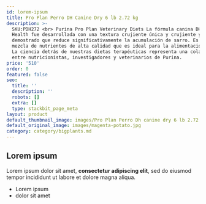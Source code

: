 ```yaml
---
id: lorem-ipsum
title: Pro Plan Perro DH Canine Dry 6 lb 2.72 kg
description: >-
  SKU:PDH272 <br> Purina Pro Plan Veterinary Diets La fórmula canina DH Dental
  Health fue desarrollada con una textura crujiente única y crujiente y se ha
  demostrado que reduce significativamente la acumulación de sarro. Es una
  mezcla de nutrientes de alta calidad que es ideal para la alimentación diaria.
  La ciencia detrás de nuestras dietas terapéuticas representa una colaboración
  entre nutricionistas, investigadores y veterinarios de Purina.
price: '510'
order: 0
featured: false
seo:
  title: ''
  description: ''
  robots: []
  extra: []
  type: stackbit_page_meta
layout: product
default_thumbnail_image: images/Pro Plan Perro Dh canine dry 6 lb 2.72 kg.jpg
default_original_image: images/magenta-potato.jpg
category: category/bigplants.md
---
```

## Lorem ipsum

Lorem ipsum dolor sit amet, **consectetur adipiscing elit**, sed do eiusmod tempor incididunt ut labore et dolore magna aliqua.

- Lorem ipsum
- dolor sit amet